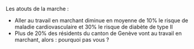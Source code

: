 Les atouts de la marche :

- Aller au travail en marchant diminue en moyenne de 10% le risque de maladie cardiovasculaire et 30% le risque de diabète de type II
- Plus de 20% des résidents du canton de Genève vont au travail en marchant, alors : pourquoi pas vous ?

